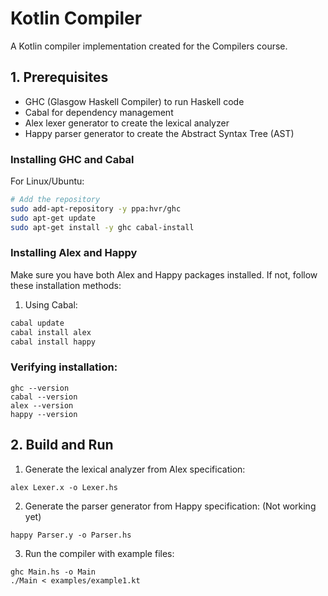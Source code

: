 # Kotlin Compiler
A Kotlin compiler implementation created for the Compilers course.

## 1. Prerequisites
- GHC (Glasgow Haskell Compiler) to run Haskell code
- Cabal for dependency management
- Alex lexer generator to create the lexical analyzer
- Happy parser generator to create the Abstract Syntax Tree (AST)

### Installing GHC and Cabal


 For Linux/Ubuntu:
```bash
# Add the repository
sudo add-apt-repository -y ppa:hvr/ghc
sudo apt-get update
sudo apt-get install -y ghc cabal-install
```


### Installing Alex and Happy
Make sure you have both Alex and Happy packages installed. If not, follow these installation methods:

1. Using Cabal:
```bash
cabal update
cabal install alex
cabal install happy
```

### Verifying installation:
```
ghc --version
cabal --version
alex --version
happy --version
```

## 2. Build and Run

1. Generate the lexical analyzer from Alex specification:
```
alex Lexer.x -o Lexer.hs
```

2. Generate the parser generator from Happy specification: (Not working yet)
```
happy Parser.y -o Parser.hs
```

3. Run the compiler with example files:
```
ghc Main.hs -o Main
./Main < examples/example1.kt
```